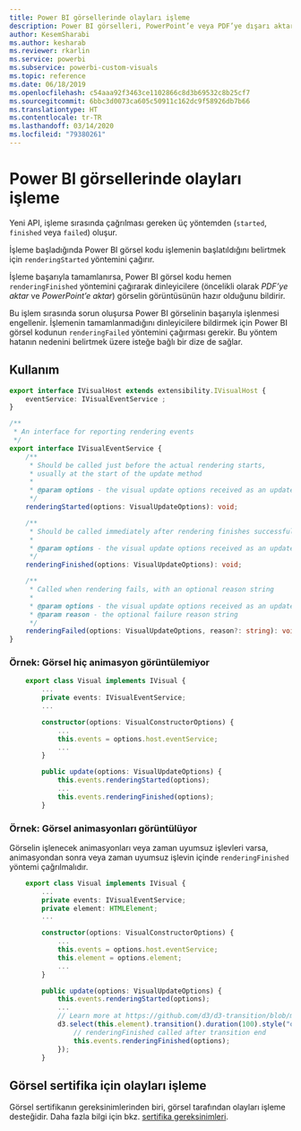 ```yaml
---
title: Power BI görsellerinde olayları işleme
description: Power BI görselleri, PowerPoint’e veya PDF’ye dışarı aktarmak için hazır olduklarını Power BI’a bildirebilir.
author: KesemSharabi
ms.author: kesharab
ms.reviewer: rkarlin
ms.service: powerbi
ms.subservice: powerbi-custom-visuals
ms.topic: reference
ms.date: 06/18/2019
ms.openlocfilehash: c54aaa92f3463ce1102866c8d3b69532c8b25cf7
ms.sourcegitcommit: 6bbc3d0073ca605c50911c162dc9f58926db7b66
ms.translationtype: HT
ms.contentlocale: tr-TR
ms.lasthandoff: 03/14/2020
ms.locfileid: "79380261"
---
```

# <a name="render-events-in-power-bi-visuals"></a>Power BI görsellerinde olayları işleme

Yeni API, işleme sırasında çağrılması gereken üç yöntemden (`started`, `finished` veya `failed`) oluşur.

İşleme başladığında Power BI görsel kodu işlemenin başlatıldığını belirtmek için `renderingStarted` yöntemini çağırır.

İşleme başarıyla tamamlanırsa, Power BI görsel kodu hemen `renderingFinished` yöntemini çağırarak dinleyicilere (öncelikli olarak *PDF’ye aktar* ve *PowerPoint’e aktar*) görselin görüntüsünün hazır olduğunu bildirir.

Bu işlem sırasında sorun oluşursa Power BI görselinin başarıyla işlenmesi engellenir. İşlemenin tamamlanmadığını dinleyicilere bildirmek için Power BI görsel kodunun `renderingFailed` yöntemini çağırması gerekir. Bu yöntem hatanın nedenini belirtmek üzere isteğe bağlı bir dize de sağlar.

## <a name="usage"></a>Kullanım

```typescript
export interface IVisualHost extends extensibility.IVisualHost {
    eventService: IVisualEventService ;
}

/**
 * An interface for reporting rendering events
 */
export interface IVisualEventService {
    /**
     * Should be called just before the actual rendering starts, 
     * usually at the start of the update method
     *
     * @param options - the visual update options received as an update parameter
     */
    renderingStarted(options: VisualUpdateOptions): void;

    /**
     * Should be called immediately after rendering finishes successfully
     * 
     * @param options - the visual update options received as an update parameter
     */
    renderingFinished(options: VisualUpdateOptions): void;

    /**
     * Called when rendering fails, with an optional reason string
     * 
     * @param options - the visual update options received as an update parameter
     * @param reason - the optional failure reason string
     */
    renderingFailed(options: VisualUpdateOptions, reason?: string): void;
}
```

### <a name="sample-the-visual-displays-no-animations"></a>Örnek: Görsel hiç animasyon görüntülemiyor

```typescript
    export class Visual implements IVisual {
        ...
        private events: IVisualEventService;
        ...

        constructor(options: VisualConstructorOptions) {
            ...
            this.events = options.host.eventService;
            ...
        }

        public update(options: VisualUpdateOptions) {
            this.events.renderingStarted(options);
            ...
            this.events.renderingFinished(options);
        }
```

### <a name="sample-the-visual-displays-animations"></a>Örnek: Görsel animasyonları görüntülüyor

Görselin işlenecek animasyonları veya zaman uyumsuz işlevleri varsa, animasyondan sonra veya zaman uyumsuz işlevin içinde `renderingFinished` yöntemi çağrılmalıdır.

```typescript
    export class Visual implements IVisual {
        ...
        private events: IVisualEventService;
        private element: HTMLElement;
        ...

        constructor(options: VisualConstructorOptions) {
            ...
            this.events = options.host.eventService;
            this.element = options.element;
            ...
        }

        public update(options: VisualUpdateOptions) {
            this.events.renderingStarted(options);
            ...
            // Learn more at https://github.com/d3/d3-transition/blob/master/README.md#transition_end
            d3.select(this.element).transition().duration(100).style("opacity","0").end().then(() => {
                // renderingFinished called after transition end
                this.events.renderingFinished(options);
            });
        }
```

## <a name="rendering-events-for-visual-certification"></a>Görsel sertifika için olayları işleme

Görsel sertifikanın gereksinimlerinden biri, görsel tarafından olayları işleme desteğidir. Daha fazla bilgi için bkz. [sertifika gereksinimleri](power-bi-custom-visuals-certified.md#certification-requirements).